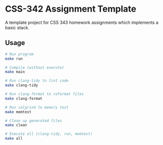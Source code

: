 # CSS-342 Assignment Template
A template project for CSS 343 homework assignments which implements a basic stack.

## Usage
```bash
# Run program
make run

# Compile (without execute)
make main

# Run clang-tidy to lint code
make clang-tidy

# Run clang-format to reformat files
make clang-format

# Run valgrind to memory test
make memtest

# Clean up generated files
make clean

# Execute all (clang-tidy, run, memtest)
make all
```
